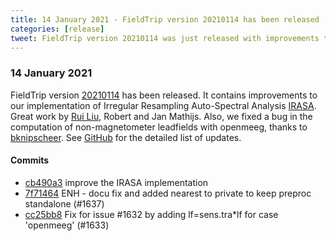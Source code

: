 ```yaml
---
title: 14 January 2021 - FieldTrip version 20210114 has been released
categories: [release]
tweet: FieldTrip version 20210114 was just released with improvements to our Irregular Resampling Auto-Spectral Analysis (IRASA) implementation! Heavy lifting by Riu Liu 💪, Robert and Jan Mathijs. See http://www.fieldtriptoolbox.org/#14-january-2021
---
```


### 14 January 2021

FieldTrip version [20210114](http://github.com/fieldtrip/fieldtrip/releases/tag/20210114) has been released. It contains improvements to our implementation of Irregular Resampling Auto-Spectral Analysis [IRASA](/example/irasa). Great work by [Rui Liu](https://www.researchgate.net/profile/Rui-Liu), Robert and Jan Mathijs. Also, we fixed a bug in the computation of non-magnetometer leadfields with openmeeg, thanks to [bknipscheer](https://github.com/bknipscheer). See [GitHub](https://github.com/fieldtrip/fieldtrip/compare/20210113...20210114) for the detailed list of updates. 

#### Commits

- [cb490a3](http://github.com/fieldtrip/fieldtrip/commit/cb490a3) improve the IRASA implementation
- [7f71464](http://github.com/fieldtrip/fieldtrip/commit/7f71464) ENH - docu fix and added nearest to private to keep preproc standalone (#1637)
- [cc25bb8](http://github.com/fieldtrip/fieldtrip/commit/cc25bb8) Fix for issue #1632 by adding lf=sens.tra*lf for case 'openmeeg' (#1633)
